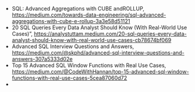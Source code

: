 

 - SQL: Advanced Aggregations with CUBE andROLLUP, https://medium.com/towards-data-engineering/sql-advanced-aggregations-with-cube-e-rollup-3a3e58d51121
 - 20 SQL Queries Every Data Analyst Should Know (With Real-World Use Cases)”, https://analystuttam.medium.com/20-sql-queries-every-data-analyst-should-know-with-real-world-use-cases-cb78674bf069
 - Advanced SQL Interview Questions and Answers, https://medium.com/@skphd/advanced-sql-interview-questions-and-answers-307a5333d02e
 - Top 15 Advanced SQL Window Functions with Real Use Cases, https://medium.com/@CodeWithHannan/top-15-advanced-sql-window-functions-with-real-use-cases-5cea87060d72
 - 
 
